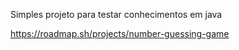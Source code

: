Simples projeto para testar conhecimentos em java

https://roadmap.sh/projects/number-guessing-game
